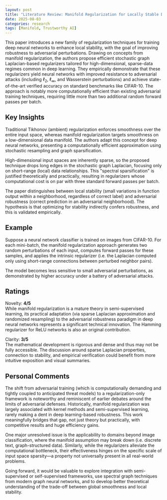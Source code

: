 ```yaml
---
layout: post
title: "Literature Review: Manifold Regularization for Locally Stable Deep Neural Networks"
date: 2025-08-03
categories: research
tags: [Manifold, Trustworthy AI]
---
```


This paper introduces a new family of regularization techniques for training deep neural networks to enhance local stability, with the goal of improving robustness to adversarial perturbations. Drawing on concepts from manifold regularization, the authors propose efficient stochastic graph Laplacian-based regularizers tailored for high-dimensional, sparse-data regimes common in deep learning. They empirically demonstrate that these regularizers yield neural networks with improved resistance to adversarial attacks (including $\ell_2$, $\ell_\infty$, and Wasserstein perturbations) and achieve state-of-the-art verified accuracy on standard benchmarks like CIFAR-10. The approach is notably more computationally efficient than existing adversarial training techniques, requiring little more than two additional random forward passes per batch.

## Key Insights

Traditional Tikhonov (ambient) regularization enforces smoothness over the entire input space, whereas manifold regularization targets smoothness on a low-dimensional data manifold. The authors adapt this concept for deep neural networks, presenting a computationally efficient approximation using stochastic resampling and graph sparsification.

High-dimensional input spaces are inherently sparse, so the proposed technique drops long edges in the stochastic graph Laplacian, focusing only on short-range (local) data relationships. This "spectral sparsification" is justified theoretically and practically, resulting in regularizers whose computational cost is on par with three standard forward passes per batch.

The paper distinguishes between local stability (small variations in function output within a neighborhood, regardless of correct label) and adversarial robustness (correct prediction in an adversarial neighborhood). The hypothesis is that optimizing for stability indirectly confers robustness, and this is validated empirically.

## Example

Suppose a neural network classifier is trained on images from CIFAR-10. For each mini-batch, the manifold regularization approach generates two random perturbations of each input, computes forward passes for these samples, and applies the intrinsic regularizer (i.e. the Laplacian computed only using short-range connections between perturbed neighbor pairs).

The model becomes less sensitive to small adversarial perturbations, as demonstrated by higher accuracy under a battery of adversarial attacks.

## Ratings

Novelty: **4/5**  
While manifold regularization is a mature theory in semi-supervised learning, its practical adaptation (via sparse Laplacian approximation and randomized resampling) to the adversarial robustness paradigm in deep neural networks represents a significant technical innovation. The Hamming regularizer for ReLU networks is also an original contribution.

Clarity: **3/5**  
The mathematical development is rigorous and dense and thus may not be fully accessible. The discussion around sparse Laplacian properties, connection to stability, and empirical verification could benefit from more intuitive exposition and visual summaries.

## Personal Comments

The shift from adversarial training (which is computationally demanding and tightly coupled to anticipated threat models) to a regularization-only framework is noteworthy and reminiscent of earlier debates around the limits of adversarial defenses. Historically, manifold regularization was largely associated with kernel methods and semi-supervised learning, rarely making a dent in deep learning-based robustness. This work meaningfully bridges that gap, not just theory but practically, with competitive results and huge efficiency gains.

One major unresolved issue is the applicability to domains beyond image classification, where the manifold assumption may break down (i.e. discrete text, graph-structured data). Similarly, while the regularizers alleviate the computational bottleneck, their effectiveness hinges on the specific scale of input space sparsity—a property not universally present in all real-world problems.

Going forward, it would be valuable to explore integration with semi-supervised or self-supervised frameworks, use spectral graph techniques from modern graph neural networks, and to develop better theoretical understanding of the trade-off between global smoothness and local stability.
